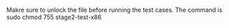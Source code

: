 Makre sure to unlock the file before running the test cases. 
The command is sudo chmod 755 stage2-test-x86
